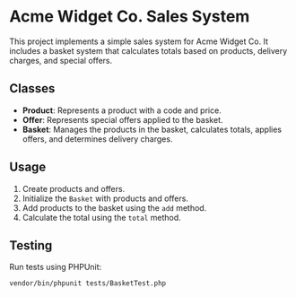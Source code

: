 # Acme Widget Co. Sales System

This project implements a simple sales system for Acme Widget Co. It includes a basket system that calculates totals based on products, delivery charges, and special offers.

## Classes

- **Product**: Represents a product with a code and price.
- **Offer**: Represents special offers applied to the basket.
- **Basket**: Manages the products in the basket, calculates totals, applies offers, and determines delivery charges.

## Usage

1. Create products and offers.
2. Initialize the `Basket` with products and offers.
3. Add products to the basket using the `add` method.
4. Calculate the total using the `total` method.

## Testing

Run tests using PHPUnit:

```bash
vendor/bin/phpunit tests/BasketTest.php